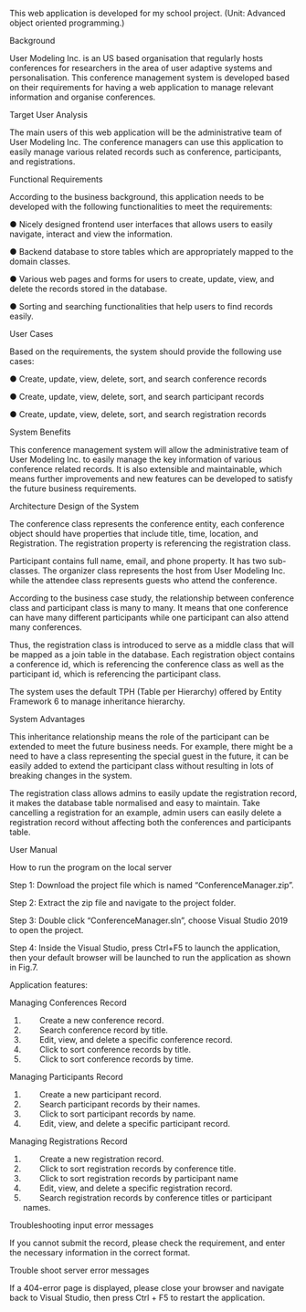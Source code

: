 ﻿
This web application is developed for my school project. (Unit: Advanced object oriented programming.)

Background

User Modeling Inc. is an US based organisation that regularly hosts conferences for researchers in the area of user adaptive systems and personalisation. This conference management system is developed based on their requirements for having a web application to manage relevant information and organise conferences.

Target User Analysis

The main users of this web application will be the administrative team of User Modeling Inc. The conference managers can use this application to easily manage various related records such as conference, participants, and registrations.

Functional Requirements

According to the business background, this application needs to be developed with the following functionalities to meet the requirements:

●	Nicely designed frontend user interfaces that allows users to easily navigate, interact and view the information.

●	Backend database to store tables which are appropriately mapped to the domain classes.

●	Various web pages and forms for users to create, update, view, and delete the records stored in the database.

●	Sorting and searching functionalities that help users to find records easily.

User Cases

Based on the requirements, the system should provide the following use cases:

●	Create, update, view, delete, sort, and search conference records

●	Create, update, view, delete, sort, and search participant records

●	Create, update, view, delete, sort, and search registration records

System Benefits

This conference management system will allow the administrative team of User Modeling Inc. to easily manage the key information of various conference related records. It is also extensible and maintainable, which means further improvements and new features can be developed to satisfy the future business requirements.

Architecture Design of the System

The conference class represents the conference entity, each conference object should have properties that include title, time, location, and Registration. The registration property is referencing the registration class.


Participant contains full name, email, and phone property. It has two sub-classes. The organizer class represents the host from User Modeling Inc. while the attendee class represents guests who attend the conference.

According to the business case study, the relationship between conference class and participant class is many to many. It means that one conference can have many different participants while one participant can also attend many conferences.

Thus, the registration class is introduced to serve as a middle class that will be mapped as a join table in the database. Each registration object contains a conference id, which is referencing the conference class as well as the participant id, which is referencing the participant class.

The system uses the default TPH (Table per Hierarchy) offered by Entity Framework 6 to manage inheritance hierarchy.

System Advantages

This inheritance relationship means the role of the participant can be extended to meet the future business needs. For example, there might be a need to have a class representing the special guest in the future, it can be easily added to extend the participant class without resulting in lots of breaking changes in the system.

The registration class allows admins to easily update the registration record, it makes the database table normalised and easy to maintain. Take cancelling a registration for an example, admin users can easily delete a registration record without affecting both the conferences and participants table.


User Manual

How to run the program on the local server

Step 1: Download the project file which is named “ConferenceManager.zip”.

Step 2: Extract the zip file and navigate to the project folder.

Step 3: Double click “ConferenceManager.sln”, choose Visual Studio 2019 to open the project.

Step 4: Inside the Visual Studio, press Ctrl+F5 to launch the application, then your default browser will be launched to run the application as shown in Fig.7.


Application features:

Managing Conferences Record

1. `	`Create a new conference record.
1. `	`Search conference record by title.
1. `	`Edit, view, and delete a specific conference record.
1. `	`Click to sort conference records by title.
1. `	`Click to sort conference records by time.


Managing Participants Record

1. `	`Create a new participant record.
1. `	`Search participant records by their names.
1. `	`Click to sort participant records by name.
1. `	`Edit, view, and delete a specific participant record.


Managing Registrations Record

1. `	`Create a new registration record.
1. `	`Click to sort registration records by conference title.
1. `	`Click to sort registration records by participant name
1. `	`Edit, view, and delete a specific registration record.
1. `	`Search registration records by conference titles or participant names.


Troubleshooting input error messages


If you cannot submit the record, please check the requirement, and enter the necessary information in the correct format.


Trouble shoot server error messages

If a 404-error page is displayed, please close your browser and navigate back to Visual Studio, then press Ctrl + F5 to restart the application.

